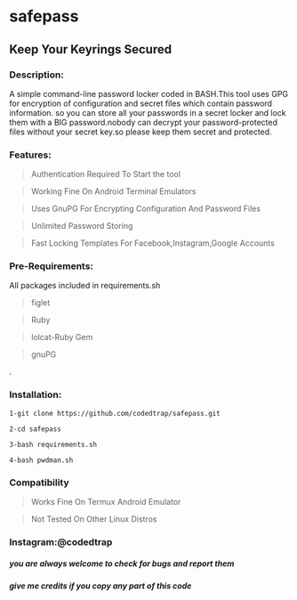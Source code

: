 # safepass

## Keep Your Keyrings Secured

### Description:

A simple command-line password locker coded in BASH.This tool uses GPG for encryption of configuration and secret files which contain password information.
so you can store all your passwords in a secret locker and lock them with a BIG password.nobody can decrypt your password-protected files without your secret key.so please keep them secret and protected.

### Features:

>Authentication Required To Start the tool

>Working Fine On Android Terminal Emulators

>Uses GnuPG For Encrypting Configuration And Password Files

>Unlimited Password Storing

>Fast Locking Templates For Facebook,Instagram,Google Accounts

### Pre-Requirements:

All packages included in requirements.sh

>figlet

>Ruby

>lolcat-Ruby Gem

>gnuPG

.
### Installation:
```
1-git clone https://github.com/codedtrap/safepass.git

2-cd safepass

3-bash requirements.sh

4-bash pwdman.sh

```

### Compatibility

>Works Fine On Termux Android Emulator

>Not Tested On Other Linux Distros





### Instagram:@codedtrap

##### you are always welcome to check for bugs and report them

##### give me credits if you copy any part of this code
